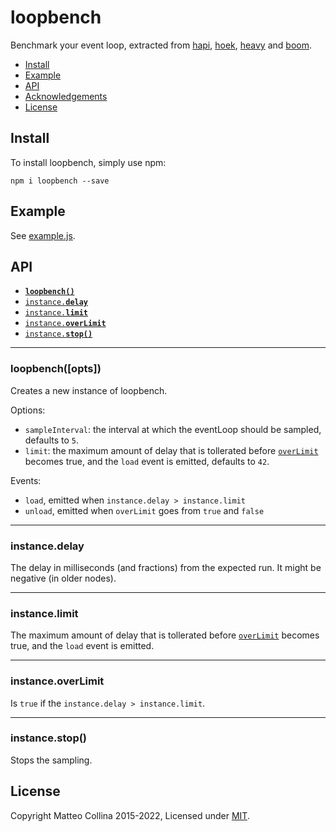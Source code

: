 # loopbench

Benchmark your event loop, extracted from [hapi](http://npm.im/hapi),
[hoek](http://npm.im/hoek), [heavy](http://npm.im/heavy) and
[boom](http://npm.im/boom).

* [Install](#install)
* [Example](#example)
* [API](#api)
* [Acknowledgements](#acknowledgements)
* [License](#license)

<a name="install"></a>
## Install
To install loopbench, simply use npm:

```
npm i loopbench --save
```

<a name="example"></a>
## Example

See [example.js][example].

<a name="api"></a>
## API

  * <a href="#constructor"><code><b>loopbench()</b></code></a>
  * <a href="#delay"><code>instance.<b>delay</b></code></a>
  * <a href="#limit"><code>instance.<b>limit</b></code></a>
  * <a href="#overLimit"><code>instance.<b>overLimit</b></code></a>
  * <a href="#stop"><code>instance.<b>stop()</b></code></a>

-------------------------------------------------------
<a name="constructor"></a>
### loopbench([opts])

Creates a new instance of loopbench.

Options:

* `sampleInterval`: the interval at which the eventLoop should be
  sampled, defaults to `5`.
* `limit`: the maximum amount of delay that is tollerated before
  [`overLimit`](#overLimit) becomes true, and the `load` event is
  emitted, defaults to `42`.

Events:

* `load`, emitted when `instance.delay > instance.limit`
* `unload`, emitted when `overLimit` goes from `true` and `false`

-------------------------------------------------------
<a name="delay"></a>
### instance.delay

The delay in milliseconds (and fractions) from the expected run.
It might be negative (in older nodes).

-------------------------------------------------------
<a name="limit"></a>
### instance.limit

The maximum amount of delay that is tollerated before
[`overLimit`](#overlimit) becomes true, and the `load` event is
emitted.

-------------------------------------------------------
<a name="overLimit"></a>
### instance.overLimit

Is `true` if the `instance.delay > instance.limit`.

-------------------------------------------------------
<a name="stop"></a>
### instance.stop()

Stops the sampling.

<a name="license"></a>
## License

Copyright Matteo Collina 2015-2022, Licensed under [MIT][].

[MIT]: ./LICENSE
[example]: ./example.js

